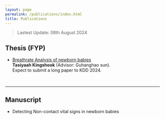 ```yaml
---
layout: page
permalink: /publications/index.html
title: Publications
---
```


> Lastest Update: 08th August 2024&nbsp; 



## Thesis (FYP)

- [Breathrate Analysis of newborn babies](file/CV-IoE.pdf)<br>**Tasiyaah Kingshook** (Advisor: Guhanghao sun).<br>Expect to submit a long paper to KDD 2024.

  <br>

---

## Manuscript

- Detecting Non-contact vital signs in newborn babies<br>


  <br>

